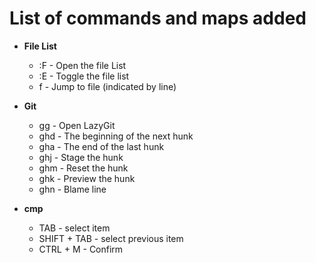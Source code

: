 # List of commands and maps added

* **File List**
    * :F - Open the file List
    * :E - Toggle the file list
    * f  - Jump to file (indicated by line)

* **Git**
    * gg  - Open LazyGit
    * ghd - The beginning of the next hunk
    * gha - The end of the last hunk
    * ghj - Stage the hunk
    * ghm - Reset the hunk
    * ghk - Preview the hunk
    * ghn - Blame line

* **cmp**
    * TAB - select item
    * SHIFT + TAB - select previous item
    * CTRL + M - Confirm

